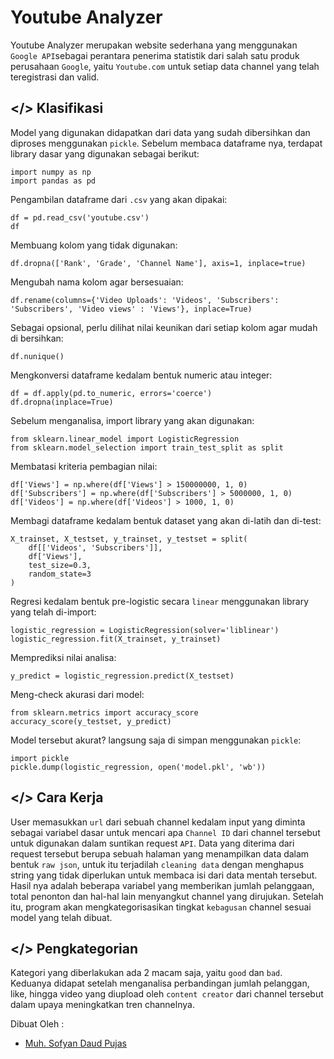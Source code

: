 # Youtube Analyzer
Youtube Analyzer merupakan website sederhana yang menggunakan `Google API`sebagai perantara penerima statistik dari salah satu produk perusahaan `Google`, yaitu `Youtube.com` untuk setiap data channel yang telah teregistrasi dan valid.

</> Klasifikasi
-
Model yang digunakan didapatkan dari data yang sudah dibersihkan dan diproses menggunakan `pickle`. Sebelum membaca dataframe nya, terdapat library dasar yang digunakan sebagai berikut:
```
import numpy as np
import pandas as pd
```
Pengambilan dataframe dari `.csv` yang akan dipakai:
```
df = pd.read_csv('youtube.csv')
df
```
Membuang kolom yang tidak digunakan:
```
df.dropna(['Rank', 'Grade', 'Channel Name'], axis=1, inplace=true)
```
Mengubah nama kolom agar bersesuaian:
```
df.rename(columns={'Video Uploads': 'Videos', 'Subscribers': 'Subscribers', 'Video views' : 'Views'}, inplace=True)
```
Sebagai opsional, perlu dilihat nilai keunikan dari setiap kolom agar mudah di bersihkan:
```
df.nunique()
```
Mengkonversi dataframe kedalam bentuk numeric atau integer:
```
df = df.apply(pd.to_numeric, errors='coerce')
df.dropna(inplace=True)
```
Sebelum menganalisa, import library yang akan digunakan:
```
from sklearn.linear_model import LogisticRegression
from sklearn.model_selection import train_test_split as split
```
Membatasi kriteria pembagian nilai:
```
df['Views'] = np.where(df['Views'] > 150000000, 1, 0)
df['Subscribers'] = np.where(df['Subscribers'] > 5000000, 1, 0)
df['Videos'] = np.where(df['Videos'] > 1000, 1, 0)
```
Membagi dataframe kedalam bentuk dataset yang akan di-latih dan di-test:
```
X_trainset, X_testset, y_trainset, y_testset = split(
    df[['Videos', 'Subscribers']], 
    df['Views'], 
    test_size=0.3, 
    random_state=3
)
```
Regresi kedalam bentuk pre-logistic secara `linear` menggunakan library yang telah di-import:
```
logistic_regression = LogisticRegression(solver='liblinear')
logistic_regression.fit(X_trainset, y_trainset)
```
Memprediksi nilai analisa:
```
y_predict = logistic_regression.predict(X_testset)
```
Meng-check akurasi dari model:
```
from sklearn.metrics import accuracy_score
accuracy_score(y_testset, y_predict)
```
Model tersebut akurat? langsung saja di simpan menggunakan `pickle`:
```
import pickle
pickle.dump(logistic_regression, open('model.pkl', 'wb'))
```
</> Cara Kerja
-
User memasukkan `url` dari sebuah channel kedalam input yang diminta sebagai variabel dasar untuk mencari apa `Channel ID` dari channel tersebut untuk digunakan dalam suntikan request `API`.
Data yang diterima dari request tersebut berupa sebuah halaman yang menampilkan data dalam bentuk `raw json`, untuk itu terjadilah `cleaning data` dengan menghapus string yang tidak diperlukan untuk membaca isi dari data mentah tersebut.
Hasil nya adalah beberapa variabel yang memberikan jumlah pelanggaan, total penonton dan hal-hal lain menyangkut channel yang dirujukan. Setelah itu, program akan mengkategorisasikan tingkat `kebagusan` channel sesuai model yang telah dibuat.

</> Pengkategorian
-
Kategori yang diberlakukan ada 2 macam saja, yaitu `good` dan `bad`. Keduanya didapat setelah menganalisa perbandingan jumlah pelanggan, like, hingga video yang diupload oleh `content creator` dari channel tersebut dalam upaya meningkatkan
tren channelnya.

Dibuat Oleh :

- [Muh. Sofyan Daud Pujas](https://www.github.com/sofyanox12)

